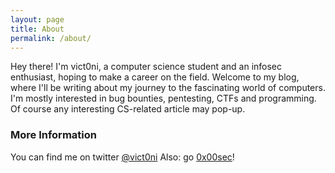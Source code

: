 ```yaml
---
layout: page
title: About
permalink: /about/
---
```


Hey there! I'm vict0ni, a computer science student and an infosec enthusiast, hoping to make a career on the field. Welcome to my blog, where I'll be writing about my journey to the fascinating world of computers. I'm mostly interested in bug bounties, pentesting, CTFs and programming. Of course any interesting CS-related article may pop-up.

### More Information
You can find me on twitter [@vict0ni](https://twitter.com/vict0ni)
Also: go [0x00sec](https://0x00sec.org/u/vict0ni/)!